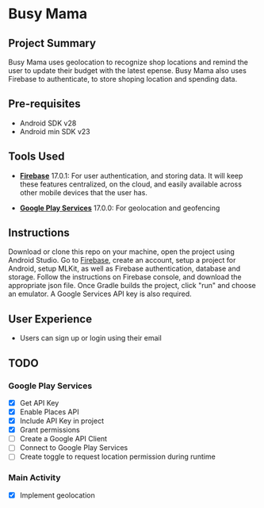 # Busy Mama

## Project Summary

Busy Mama uses geolocation to recognize shop locations and remind the user to update their budget with the latest epense. Busy Mama also uses Firebase to authenticate, to store shoping location and spending data.

## Pre-requisites

- Android SDK v28
- Android min SDK v23

## Tools Used

- [**Firebase**](https://firebase.google.com/) 17.0.1: For user authentication, and storing data. It will keep these features centralized, on the cloud, and easily available across other mobile devices that the user has.

- [**Google Play Services**](https://firebase.google.com/) 17.0.0: For geolocation and geofencing

## Instructions

Download or clone this repo on your machine, open the project using Android Studio. Go to [Firebase](https://firebase.google.com/), create an account, setup a project for Android, setup MLKit, as well as Firebase authentication, database and storage. Follow the instructions on Firebase console, and download the appropriate json file. Once Gradle builds the project, click "run" and choose an emulator. A Google Services API key is also required.

## User Experience

- Users can sign up or login using their email

## TODO

### Google Play Services

- [x] Get API Key
- [x] Enable Places API
- [x] Include API Key in project
- [x] Grant permissions
- [ ] Create a Google API Client
- [ ] Connect to Google Play Services
- [ ] Create toggle to request location permission during runtime

### Main Activity

- [x] Implement geolocation

